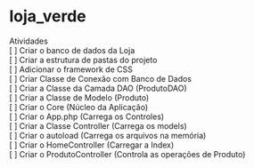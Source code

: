 # loja_verde

Atividades <br/>
[ ] Criar o banco de dados da Loja <br/>
[ ] Criar a estrutura de pastas do projeto <br/>
[ ] Adicionar o framework de CSS <br/>
[ ] Criar Classe de Conexão com Banco de Dados <br/>
[ ] Criar a Classe da Camada DAO (ProdutoDAO) <br/>
[ ] Criar a Classe de Modelo (Produto) <br/>
[ ] Criar o Core (Núcleo da Aplicação) <br/>
    [ ] Criar o App.php (Carrega os Controles) <br/>
    [ ] Criar a Classe Controller (Carrega os models) <br/>
    [ ] Criar o autoload (Carrega os arquivos na memória) <br/>
[ ] Criar o HomeController (Carregar a Index) <br/>
[ ] Criar o ProdutoController (Controla as operações de Produto)
